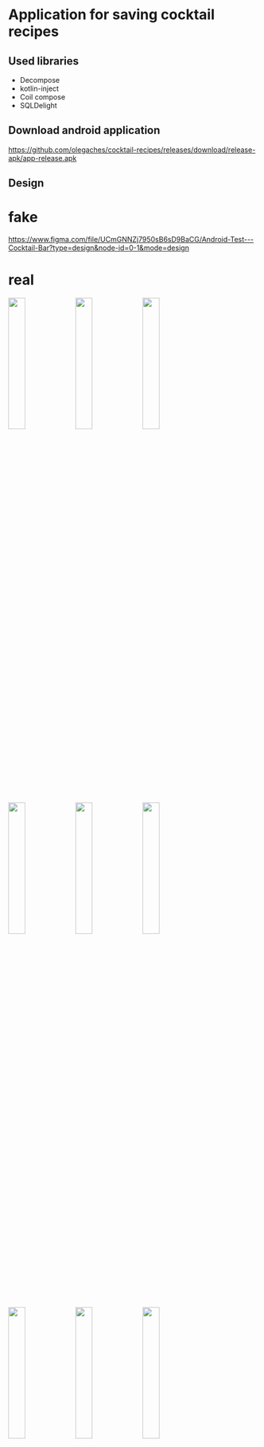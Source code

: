 # Application for saving cocktail recipes
## Used libraries
- Decompose
- kotlin-inject
- Coil compose
- SQLDelight

## Download android application
https://github.com/olegaches/cocktail-recipes/releases/download/release-apk/app-release.apk

## Design
# fake
https://www.figma.com/file/UCmGNNZj7950sB6sD9BaCG/Android-Test---Cocktail-Bar?type=design&node-id=0-1&mode=design
# real
<img src="https://github.com/olegaches/cocktail-recipes/assets/71338871/1d37b823-87b1-411d-80cf-d0b804c97c5d" width="26%">
<img src="https://github.com/olegaches/cocktail-recipes/assets/71338871/140a668e-35d0-414f-989c-fa6f45f8d45a" width="26%">
<img src="https://github.com/olegaches/cocktail-recipes/assets/71338871/2d160c48-2bda-49d0-ac4e-fa745cfe11d9" width="26%">
<img src="https://github.com/olegaches/cocktail-recipes/assets/71338871/9be8a91d-dd45-4a9c-8b0b-d8c086287b9b" width="26%">
<img src="https://github.com/olegaches/cocktail-recipes/assets/71338871/5189f6e5-3be6-44cf-94c4-2432300c6ed2" width="26%">
<img src="https://github.com/olegaches/cocktail-recipes/assets/71338871/2d8c8efc-f72b-4716-8abd-9adb35c2ac9b" width="26%">
<img src="https://github.com/olegaches/cocktail-recipes/assets/71338871/c88f1044-6255-4b48-9284-9f9c786f7517" width="26%">
<img src="https://github.com/olegaches/cocktail-recipes/assets/71338871/db4d1a18-28f3-4a0a-859b-3e2869adb14b" width="26%">
<img src="https://github.com/olegaches/cocktail-recipes/assets/71338871/703ff3c7-e22e-4e13-966b-c4574b3bd840" width="26%">
